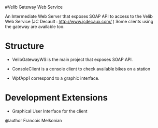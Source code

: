 #Velib Gateway Web Service

An Intermediate Web Server that exposes SOAP API to access to the Velib Web Service (JC Decault : http://www.jcdecaux.com/ )
Some clients using the gateway are available too.

# Structure

- VelibGatewayWS is the main project that exposes SOAP API.

- ConsoleClient is a console client to check available bikes on a station

- WpfApp1 correspond to a graphic interface.

# Development Extensions

- Graphical User Interface for the client 




@author Francois Melkonian